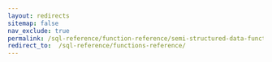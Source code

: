 ```yaml
---
layout: redirects
sitemap: false
nav_exclude: true
permalink: /sql-reference/function-reference/semi-structured-data-functions.html
redirect_to:  /sql-reference/functions-reference/
---
```

